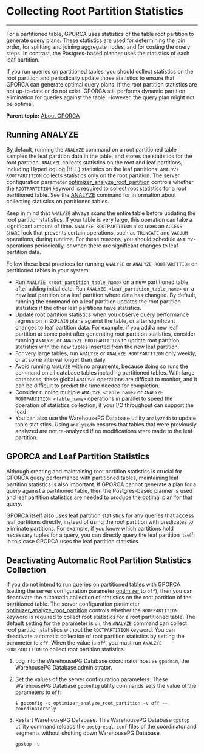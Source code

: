 # Collecting Root Partition Statistics
---

For a partitioned table, GPORCA uses statistics of the table root partition to generate query plans. These statistics are used for determining the join order, for splitting and joining aggregate nodes, and for costing the query steps. In contrast, the Postgres-based planner uses the statistics of each leaf partition.

If you run queries on partitioned tables, you should collect statistics on the root partition and periodically update those statistics to ensure that GPORCA can generate optimal query plans. If the root partition statistics are not up-to-date or do not exist, GPORCA still performs dynamic partition elimination for queries against the table. However, the query plan might not be optimal.

**Parent topic:** [About GPORCA](../../query/topics/query-piv-optimizer.html)

## <a id="topic_w1y_srn_wbb"></a>Running ANALYZE

By default, running the `ANALYZE` command on a root partitioned table samples the leaf partition data in the table, and stores the statistics for the root partition. `ANALYZE` collects statistics on the root and leaf partitions, including HyperLogLog \(HLL\) statistics on the leaf partitions. `ANALYZE ROOTPARTITION` collects statistics only on the root partition. The server configuration parameter [optimizer\_analyze\_root\_partition](../../../ref_guide/config_params/guc-list.html) controls whether the `ROOTPARTITION` keyword is required to collect root statistics for a root partitioned table. See the [ANALYZE](../../../ref_guide/sql_commands/ANALYZE.html) command for information about collecting statistics on partitioned tables.

Keep in mind that `ANALYZE` always scans the entire table before updating the root partition statistics. If your table is very large, this operation can take a significant amount of time. `ANALYZE ROOTPARTITION` also uses an `ACCESS SHARE` lock that prevents certain operations, such as `TRUNCATE` and `VACUUM` operations, during runtime. For these reasons, you should schedule `ANALYZE` operations periodically, or when there are significant changes to leaf partition data.

Follow these best practices for running `ANALYZE` or `ANALYZE ROOTPARTITION` on partitioned tables in your system:

-   Run `ANALYZE <root_partition_table_name>` on a new partitioned table after adding initial data. Run `ANALYZE <leaf_partition_table_name>` on a new leaf partition or a leaf partition where data has changed. By default, running the command on a leaf partition updates the root partition statistics if the other leaf partitions have statistics.
-   Update root partition statistics when you observe query performance regression in `EXPLAIN` plans against the table, or after significant changes to leaf partition data. For example, if you add a new leaf partition at some point after generating root partition statistics, consider running `ANALYZE` or `ANALYZE ROOTPARTITION` to update root partition statistics with the new tuples inserted from the new leaf partition.
-   For very large tables, run `ANALYZE` or `ANALYZE ROOTPARTITION` only weekly, or at some interval longer than daily.
-   Avoid running `ANALYZE` with no arguments, because doing so runs the command on all database tables including partitioned tables. With large databases, these global `ANALYZE` operations are difficult to monitor, and it can be difficult to predict the time needed for completion.
-   Consider running multiple `ANALYZE <table_name>` or `ANALYZE ROOTPARTITION <table_name>` operations in parallel to speed the operation of statistics collection, if your I/O throughput can support the load.
-   You can also use the WarehousePG Database utility `analyzedb` to update table statistics. Using `analyzedb` ensures that tables that were previously analyzed are not re-analyzed if no modifications were made to the leaf partition.

## <a id="topic_h2x_hks_wbb"></a>GPORCA and Leaf Partition Statistics

Although creating and maintaining root partition statistics is crucial for GPORCA query performance with partitioned tables, maintaining leaf partition statistics is also important. If GPORCA cannot generate a plan for a query against a partitioned table, then the Postgres-based planner is used and leaf partition statistics are needed to produce the optimal plan for that query.

GPORCA itself also uses leaf partition statistics for any queries that access leaf partitions directly, instead of using the root partition with predicates to eliminate partitions. For example, if you know which partitions hold necessary tuples for a query, you can directly query the leaf partition itself; in this case GPORCA uses the leaf partition statistics.

## <a id="topic_r5d_hv1_kr"></a>Deactivating Automatic Root Partition Statistics Collection

If you do not intend to run queries on partitioned tables with GPORCA \(setting the server configuration parameter [optimizer](../../../ref_guide/config_params/guc-list.html) to `off`\), then you can deactivate the automatic collection of statistics on the root partition of the partitioned table. The server configuration parameter [optimizer\_analyze\_root\_partition](../../../ref_guide/config_params/guc-list.html) controls whether the `ROOTPARTITION` keyword is required to collect root statistics for a root partitioned table. The default setting for the parameter is `on`, the `ANALYZE` command can collect root partition statistics without the `ROOTPARTITION` keyword. You can deactivate automatic collection of root partition statistics by setting the parameter to `off`. When the value is `off`, you must run `ANALZYE ROOTPARTITION` to collect root partition statistics.

1.  Log into the WarehousePG Database coordinator host as `gpadmin`, the WarehousePG Database administrator.
2.  Set the values of the server configuration parameters. These WarehousePG Database `gpconfig` utility commands sets the value of the parameters to `off`:

    ```
    $ gpconfig -c optimizer_analyze_root_partition -v off --coordinatoronly
    ```

3.  Restart WarehousePG Database. This WarehousePG Database `gpstop` utility command reloads the `postgresql.conf` files of the coordinator and segments without shutting down WarehousePG Database.

    ```
    gpstop -u
    ```


